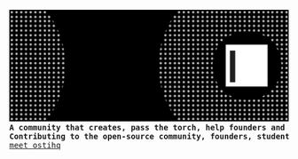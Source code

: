 <pre align="left">
<img src="banner.png"/>
<b>A community that creates, pass the torch, help founders and change things.</b>
<b>Contributing to the open-source community, founders, students and passionate people.</b>
<a href="https://github.com/ostihq">meet ostihq</a>
</pre>
